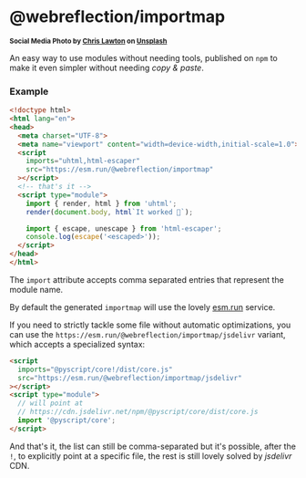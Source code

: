 # @webreflection/importmap

<sup>**Social Media Photo by [Chris Lawton](https://unsplash.com/@chrislawton) on [Unsplash](https://unsplash.com/)**</sup>

An easy way to use modules without needing tools, published on `npm` to make it even simpler without needing *copy & paste*.

### Example
```html
<!doctype html>
<html lang="en">
<head>
  <meta charset="UTF-8">
  <meta name="viewport" content="width=device-width,initial-scale=1.0">
  <script
    imports="uhtml,html-escaper"
    src="https://esm.run/@webreflection/importmap"
  ></script>
  <!-- that's it -->
  <script type="module">
    import { render, html } from 'uhtml';
    render(document.body, html`It worked 🥳`);

    import { escape, unescape } from 'html-escaper';
    console.log(escape('<escaped>'));
  </script>
</head>
</html>
```

The `import` attribute accepts comma separated entries that represent the module name.

By default the generated `importmap` will use the lovely [esm.run](https://esm.run/) service.

If you need to strictly tackle some file without automatic optimizations, you can use the `https://esm.run/@webreflection/importmap/jsdelivr` variant, which accepts a specialized syntax:

```html
<script
  imports="@pyscript/core!/dist/core.js"
  src="https://esm.run/@webreflection/importmap/jsdelivr"
></script>
<script type="module">
  // will point at
  // https://cdn.jsdelivr.net/npm/@pyscript/core/dist/core.js
  import '@pyscript/core';
</script>
```

And that's it, the list can still be comma-separated but it's possible, after the `!`, to explicitly point at a specific file, the rest is still lovely solved by *jsdelivr* CDN.
